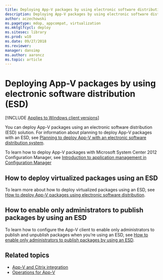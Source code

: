 ```yaml
---
title: Deploying App-V packages by using electronic software distribution (ESD)
description: Deploying App-V packages by using electronic software distribution (ESD)
author: aczechowski
ms.pagetype: mdop, appcompat, virtualization
ms.mktglfcycl: deploy
ms.sitesec: library
ms.prod: w10
ms.date: 09/27/2018
ms.reviewer: 
manager: dansimp
ms.author: aaroncz
ms.topic: article
---
```

# Deploying App-V packages by using electronic software distribution (ESD)

[!INCLUDE [Applies to Windows client versions](../includes/applies-to-windows-client-versions.md)]

You can deploy App-V packages using an electronic software distribution (ESD) solution. For information about planning to deploy App-V packages with an ESD, see [Planning to deploy App-V with an electronic software distribution system](appv-planning-to-deploy-appv-with-electronic-software-distribution-solutions.md).

To learn how to deploy App-V packages with Microsoft System Center 2012 Configuration Manager, see [Introduction to application management in Configuration Manager](/previous-versions/system-center/system-center-2012-R2/gg682125(v=technet.10)#BKMK_Appv)

## How to deploy virtualized packages using an ESD

To learn more about how to deploy virtualized packages using an ESD, see [How to deploy App-V packages using electronic software distribution](appv-deploy-appv-packages-with-electronic-software-distribution-solutions.md).

## How to enable only administrators to publish packages by using an ESD

To learn how to configure the App-V client to enable only administrators to publish and unpublish packages when you’re using an ESD, see [How to enable only administrators to publish packages by using an ESD](appv-enable-administrators-to-publish-packages-with-electronic-software-distribution-solutions.md).

## Related topics

- [App-V and Citrix integration](https://www.microsoft.com/download/details.aspx?id=40885)
- [Operations for App-V](appv-operations.md)
